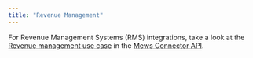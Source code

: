 ```yaml
---
title: "Revenue Management"
---
```



For Revenue Management Systems (RMS) integrations, take a look at the [Revenue management use case](https://mews-systems.gitbook.io/connector-api/use-cases/revenue-management) in the [Mews Connector API](https://mews-systems.gitbook.io/connector-api).
